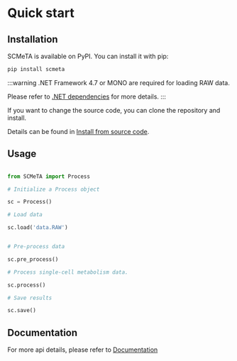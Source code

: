 # Quick start

## Installation

SCMeTA is available on PyPI. You can install it with pip:

```bash
pip install scmeta
```

:::warning
.NET Framework 4.7 or MONO are required for loading RAW data.

Please refer to [.NET dependencies](../install/dependencies-for-loading-data) for more details.
:::

If you want to change the source code, you can clone the repository and install.

Details can be found in [Install from source code](../install/src).

## Usage

```python

from SCMeTA import Process

# Initialize a Process object

sc = Process()

# Load data

sc.load('data.RAW')


# Pre-process data

sc.pre_process()

# Process single-cell metabolism data.

sc.process()

# Save results

sc.save()

```

## Documentation

For more api details, please refer to [Documentation](../usage/)
